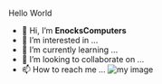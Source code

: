 Hello World

- 👋 Hi, I’m **EnocksComputers**
- 👀 I’m interested in ...
- 🌱 I’m currently learning ...
- 💞️ I’m looking to collaborate on ...
- 📫 How to reach me ...
![my image](https://img.freepik.com/free-photo/circuit-cyberspace-closeup-with-neon-lights_90220-1200.jpg?size=626&ext=jpg)

<!---
EnocksComputers/EnocksComputers is a ✨ special ✨ repository because its `README.md` (this file) appears on your GitHub profile.
You can click the Preview link to take a look at your changes.
--->
